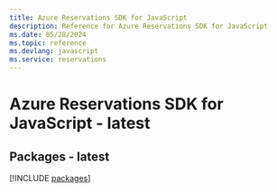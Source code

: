 ```yaml
---
title: Azure Reservations SDK for JavaScript
description: Reference for Azure Reservations SDK for JavaScript
ms.date: 05/28/2024
ms.topic: reference
ms.devlang: javascript
ms.service: reservations
---
```

# Azure Reservations SDK for JavaScript - latest
## Packages - latest
[!INCLUDE [packages](reservations-index.md)]